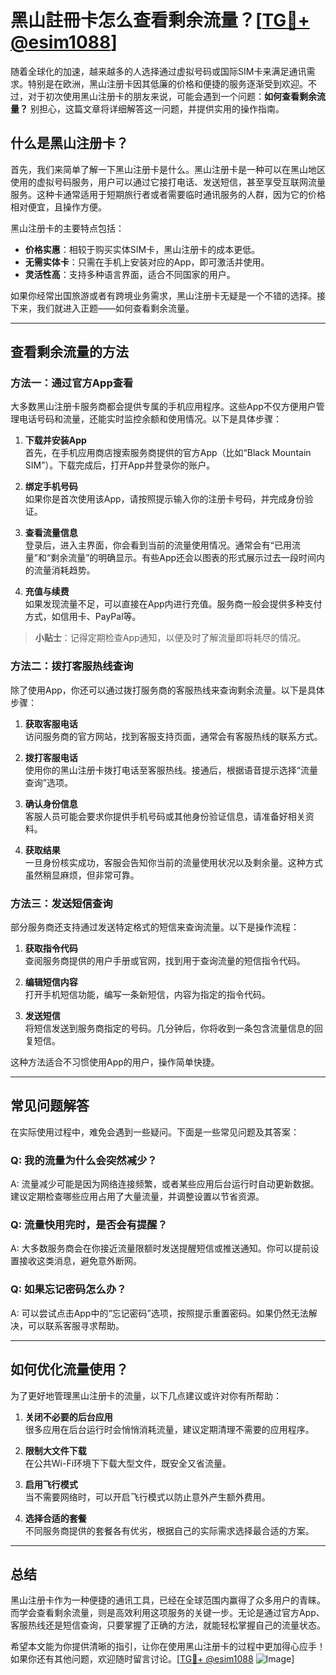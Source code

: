 # 黑山註冊卡怎么查看剩余流量？[[TG💪+ @esim1088](https://t.me/s/esim1088)]

随着全球化的加速，越来越多的人选择通过虚拟号码或国际SIM卡来满足通讯需求。特别是在欧洲，黑山注册卡因其低廉的价格和便捷的服务逐渐受到欢迎。不过，对于初次使用黑山注册卡的朋友来说，可能会遇到一个问题：**如何查看剩余流量？** 别担心，这篇文章将详细解答这一问题，并提供实用的操作指南。

## 什么是黑山注册卡？

首先，我们来简单了解一下黑山注册卡是什么。黑山注册卡是一种可以在黑山地区使用的虚拟号码服务，用户可以通过它接打电话、发送短信，甚至享受互联网流量服务。这种卡通常适用于短期旅行者或者需要临时通讯服务的人群，因为它的价格相对便宜，且操作方便。

黑山注册卡的主要特点包括：
- **价格实惠**：相较于购买实体SIM卡，黑山注册卡的成本更低。
- **无需实体卡**：只需在手机上安装对应的App，即可激活并使用。
- **灵活性高**：支持多种语言界面，适合不同国家的用户。

如果你经常出国旅游或者有跨境业务需求，黑山注册卡无疑是一个不错的选择。接下来，我们就进入正题——如何查看剩余流量。

---

## 查看剩余流量的方法

### 方法一：通过官方App查看

大多数黑山注册卡服务商都会提供专属的手机应用程序。这些App不仅方便用户管理电话号码和流量，还能实时监控余额和使用情况。以下是具体步骤：

1. **下载并安装App**  
   首先，在手机应用商店搜索服务商提供的官方App（比如“Black Mountain SIM”）。下载完成后，打开App并登录你的账户。

2. **绑定手机号码**  
   如果你是首次使用该App，请按照提示输入你的注册卡号码，并完成身份验证。

3. **查看流量信息**  
   登录后，进入主界面，你会看到当前的流量使用情况。通常会有“已用流量”和“剩余流量”的明确显示。有些App还会以图表的形式展示过去一段时间内的流量消耗趋势。

4. **充值与续费**  
   如果发现流量不足，可以直接在App内进行充值。服务商一般会提供多种支付方式，如信用卡、PayPal等。

> **小贴士**：记得定期检查App通知，以便及时了解流量即将耗尽的情况。

### 方法二：拨打客服热线查询

除了使用App，你还可以通过拨打服务商的客服热线来查询剩余流量。以下是具体步骤：

1. **获取客服电话**  
   访问服务商的官方网站，找到客服支持页面，通常会有客服热线的联系方式。

2. **拨打客服电话**  
   使用你的黑山注册卡拨打电话至客服热线。接通后，根据语音提示选择“流量查询”选项。

3. **确认身份信息**  
   客服人员可能会要求你提供手机号码或其他身份验证信息，请准备好相关资料。

4. **获取结果**  
   一旦身份核实成功，客服会告知你当前的流量使用状况以及剩余量。这种方式虽然稍显麻烦，但非常可靠。

### 方法三：发送短信查询

部分服务商还支持通过发送特定格式的短信来查询流量。以下是操作流程：

1. **获取指令代码**  
   查阅服务商提供的用户手册或官网，找到用于查询流量的短信指令代码。

2. **编辑短信内容**  
   打开手机短信功能，编写一条新短信，内容为指定的指令代码。

3. **发送短信**  
   将短信发送到服务商指定的号码。几分钟后，你将收到一条包含流量信息的回复短信。

这种方法适合不习惯使用App的用户，操作简单快捷。

---

## 常见问题解答

在实际使用过程中，难免会遇到一些疑问。下面是一些常见问题及其答案：

### Q: 我的流量为什么会突然减少？
A: 流量减少可能是因为网络连接频繁，或者某些应用后台运行时自动更新数据。建议定期检查哪些应用占用了大量流量，并调整设置以节省资源。

### Q: 流量快用完时，是否会有提醒？
A: 大多数服务商会在你接近流量限额时发送提醒短信或推送通知。你可以提前设置接收这类消息，避免意外断网。

### Q: 如果忘记密码怎么办？
A: 可以尝试点击App中的“忘记密码”选项，按照提示重置密码。如果仍然无法解决，可以联系客服寻求帮助。

---

## 如何优化流量使用？

为了更好地管理黑山注册卡的流量，以下几点建议或许对你有所帮助：

1. **关闭不必要的后台应用**  
   很多应用在后台运行时会悄悄消耗流量，建议定期清理不需要的应用程序。

2. **限制大文件下载**  
   在公共Wi-Fi环境下下载大型文件，既安全又省流量。

3. **启用飞行模式**  
   当不需要网络时，可以开启飞行模式以防止意外产生额外费用。

4. **选择合适的套餐**  
   不同服务商提供的套餐各有优劣，根据自己的实际需求选择最合适的方案。

---

## 总结

黑山注册卡作为一种便捷的通讯工具，已经在全球范围内赢得了众多用户的青睐。而学会查看剩余流量，则是高效利用这项服务的关键一步。无论是通过官方App、客服热线还是短信查询，只要掌握了正确的方法，就能轻松掌握自己的流量状态。

希望本文能为你提供清晰的指引，让你在使用黑山注册卡的过程中更加得心应手！如果你还有其他问题，欢迎随时留言讨论。[[TG💪+ @esim1088](https://t.me/s/esim1088) ![Image](https://i.postimg.cc/4NQfJmqS/Snipaste-2025-05-13-00-14-12.png)]